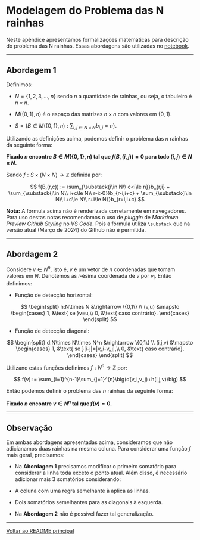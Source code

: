 # Modelagem do Problema das N rainhas

Neste apêndice apresentamos formalizações matemáticas para descrição do problema das N rainhas. Essas abordagens são utilizadas no [notebook](../notebooks/n-queen-problem.ipynb).

---

## Abordagem 1

Definimos:
- $N=\{1,2,3,...,n\}$ sendo $n$ a quantidade de rainhas, ou seja, o tabuleiro é $n\times n$.

- $M(\{0,1\},n)$ é o espaço das matrizes $n\times n$ com valores em $\{0,1\}$.

- $S=\{B\in M(\{0,1\},n):\sum_{i,j\in N\times N}b_{i,j}=n\}$.

Utilizando as definições acima, podemos definir o problema das $n$ rainhas da seguinte forma:

**Fixado $n$ encontre $B\in M(\{0,1\},n)$ tal que $f(B,(i,j))=0$ para todo $(i,j)\in N\times N$.**

Sendo $f:S\times(N\times N)\rightarrow \mathbb{Z}$ definida por:


$$
f(B,(r,c)) := \sum_{\substack{i\in N\\ c<i\le n}}b_{r,i} + 
\sum_{\substack{i\in N\\ i+c\le N\\ r-i>0}}b_{r-i,i+c} +
\sum_{\substack{i\in N\\ i+c\le N\\ r+i\le N}}b_{r+i,i+c}
$$

**Nota:** A fórmula acima não é renderizada corretamente em navegadores. Para uso destas notas recomendamos o uso de *pluggin* de *Markdown Preview Github Styling* no *VS Code*. Pois a fórmula utiliza `\substack` que na versão atual (Março de 2024) do Github não é permitida.

---

## Abordagem 2

Considere $v\in N^n$, isto é, $v$ é um vetor de $n$ coordenadas que tomam valores em $N$. Denotemos as $i$-ésima coordenada de $v$ por $v_i$. Então definimos:

- Função de detecção horizontal:

$$
\begin{split}
    h:N\times N &\rightarrow \{0,1\} \\
    (v,u) &\mapsto 
    \begin{cases}
        1, &\text{ se }v=u,\\
        0, &\text{ caso contrário}.
    \end{cases}
\end{split}
$$


- Função de detecção diagonal:

$$
\begin{split}
    d:N\times N\times N^n &\rightarrow \{0,1\} \\
    (i,j,v) &\mapsto 
    \begin{cases}
        1, &\text{ se }|i-j|=|v_i-v_j|,\\
        0, &\text{ caso contrário}.
    \end{cases}
\end{split}
$$

Utilizano estas funções definimos $f:N^n\rightarrow\mathbb{Z}$ por:

$$
f(v) := \sum_{i=1}^{n-1}\sum_{j=1}^{n}\big(d(v_i,v_j)+h(i,j,v)\big)
$$

Então podemos definir o problema das $n$ rainhas da seguinte forma:

**Fixado $n$ encontre $v\in N^n$ tal que $f(v)=0$.**

---

## Observação

Em ambas abordagens apresentadas acima, consideramos que não adicianamos duas rainhas na mesma coluna. Para considerar uma função $f$ mais geral, precisamos:

- Na **Abordagem 1** precisamos modificar o primeiro somatório para considerar a linha toda exceto o ponto atual. Além disso, é necessário adicionar mais 3 somatórios considerando:
 - A coluna com uma regra semelhante à aplica as linhas.
 - Dois somatórios semelhantes para as diagonais à esquerda.

- Na **Abordagem 2** não é possível fazer tal generalização.

---

[Voltar ao README principal](../../README.md)
